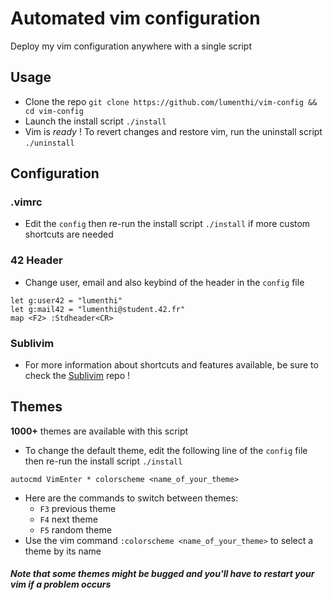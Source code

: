 # Automated vim configuration
Deploy my vim configuration anywhere with a single script
## Usage
- Clone the repo `git clone https://github.com/lumenthi/vim-config && cd vim-config`
- Launch the install script `./install`
- Vim is _ready_ ! To revert changes and restore vim, run the uninstall script `./uninstall`

## Configuration
### .vimrc
- Edit the `config` then re-run the install script `./install` if more custom shortcuts are needed
### 42 Header
 - Change user, email and also keybind of the header in the `config` file
```
let g:user42 = "lumenthi"
let g:mail42 = "lumenthi@student.42.fr"
map <F2> :Stdheader<CR>
```
### Sublivim
- For more information about shortcuts and features available, be sure to check the [Sublivim](https://github.com/reversTeam/Sublivim) repo !

## Themes
**1000+** themes are available with this script
- To change the default theme, edit the following line of the `config` file then re-run the install script `./install`
```
autocmd VimEnter * colorscheme <name_of_your_theme>
```
- Here are the commands to switch between themes:
  - `F3` previous theme
  - `F4` next theme
  - `F5` random theme
- Use the vim command `:colorscheme <name_of_your_theme>` to select a theme by its name
#### _Note that some themes might be bugged and you'll have to restart your vim if a problem occurs_

